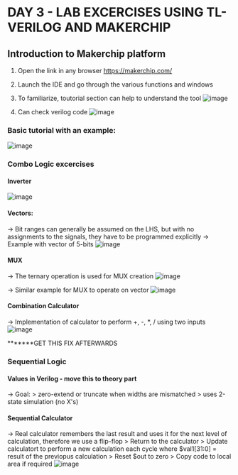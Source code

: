 # DAY 3 - LAB EXCERCISES USING TL-VERILOG AND MAKERCHIP
## Introduction to Makerchip platform

1. Open the link in any browser https://makerchip.com/
2. Launch the IDE and go through the various functions and windows
3. To familiarize, toutorial section can help to understand the tool
![image](https://github.com/user-attachments/assets/3ddeac0e-c481-40ae-a0fb-ab55930f7b49)

4. Can check verilog code
![image](https://github.com/user-attachments/assets/e2737b19-48e8-4db5-95d8-f1cfc5a78d24)


### Basic tutorial with an example:
  ![image](https://github.com/user-attachments/assets/10f55bc6-c14b-4655-9f78-3b52ed32db49)
  
### Combo Logic excercises
#### Inverter
  ![image](https://github.com/user-attachments/assets/489eb2de-df02-43dc-ad99-d597e6358333)
#### Vectors:
  
  -> Bit ranges can generally be assumed on the LHS, but with no assignments to the signals, they have to be programmed explicitly
  -> Example with vector of 5-bits
     ![image](https://github.com/user-attachments/assets/6f663f0b-b533-4b80-8f2b-2fd061c16632)

#### MUX
  -> The ternary operation is used for MUX creation 
  ![image](https://github.com/user-attachments/assets/0a1dc35c-d0b6-426e-a5e4-6047fca921b9)

  -> Similar example for MUX to operate on vector
  ![image](https://github.com/user-attachments/assets/9bcf6be1-08d5-4069-b130-fd3ba0259115)

#### Combination Calculator
  -> Implementation of calculator to perform +, -, *, / using two inputs
  ![image](https://github.com/user-attachments/assets/0fa8b7b1-dd62-45b7-b6fa-2e65539b3be4)


  *******GET THIS FIX AFTERWARDS

### Sequential Logic

#### Values in Verilog - move this to theory part

  -> Goal: 
    > zero-extend or truncate when widths are mismatched
    > uses 2-state simulation (no X's)

#### Sequential Calculator

  -> Real calculator remembers the last result and uses it for the next level of calculation, therefore we use a flip-flop
    > Return to the calculator
    > Update calculatort to perform a new calculation each cycle where $val1[31:0] = result of the previopus calculation
    > Reset $out to zero
    > Copy code to local area if required
  ![image](https://github.com/user-attachments/assets/54671c19-9891-45fb-a609-b5ecc5820a5a)


      
